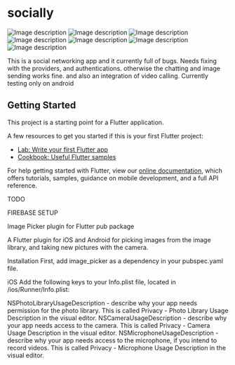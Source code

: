 # socially

![Image description](https://github.com/femidof/Socially-App/blob/master/screenshots/chat%20messaging.png) ![Image description](https://github.com/femidof/Socially-App/blob/master/screenshots/chat%20screen.png)
![Image description](https://github.com/femidof/Socially-App/blob/master/screenshots/chat%20share.png) ![Image description](https://github.com/femidof/Socially-App/blob/master/screenshots/chat%20view.png)
![Image description](https://github.com/femidof/Socially-App/blob/master/screenshots/chatscreen.png)
![Image description](https://github.com/femidof/Socially-App/blob/master/screenshots/search%20page.png)
![Image description](https://github.com/femidof/Socially-App/blob/master/screenshots/search%20with%20key%20words.png)


This is a social networking app and it currently full of bugs. Needs fixing with the providers, and authentications. otherwise the chatting and image sending works fine. and also an integration of video calling. Currently testing only on android

## Getting Started

This project is a starting point for a Flutter application.

A few resources to get you started if this is your first Flutter project:

- [Lab: Write your first Flutter app](https://flutter.dev/docs/get-started/codelab)
- [Cookbook: Useful Flutter samples](https://flutter.dev/docs/cookbook)

For help getting started with Flutter, view our
[online documentation](https://flutter.dev/docs), which offers tutorials,
samples, guidance on mobile development, and a full API reference.

TODO


FIREBASE SETUP

Image Picker plugin for Flutter
pub package

A Flutter plugin for iOS and Android for picking images from the image library, and taking new pictures with the camera.

Installation
First, add image_picker as a dependency in your pubspec.yaml file.

iOS
Add the following keys to your Info.plist file, located in <project root>/ios/Runner/Info.plist:

NSPhotoLibraryUsageDescription - describe why your app needs permission for the photo library. This is called Privacy - Photo Library Usage Description in the visual editor.
NSCameraUsageDescription - describe why your app needs access to the camera. This is called Privacy - Camera Usage Description in the visual editor.
NSMicrophoneUsageDescription - describe why your app needs access to the microphone, if you intend to record videos. This is called Privacy - Microphone Usage Description in the visual editor.
